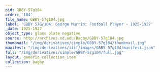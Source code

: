 ```yaml
---
pid: GBBY-57g104
order: '104'
file_name: GBBY-57g104.jpg
label: 'GBBY 57G/104: George Murrin: Football Player - 1925-1927'
_date: 1925-1927
object_type: glass plate negative
source: http://archives.nd.edu/Bagby/GBBY-57g104.jpg
thumbnail: "/img/derivatives/simple/GBBY-57g104/thumbnail.jpg"
manifest: "/img/derivatives/iiif/images/GBBY-57g104/manifest.json"
full: "/img/derivatives/simple/GBBY-57g104/full.jpg"
layout: generic_collection_item
collection: bagby
---
```

